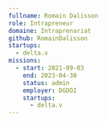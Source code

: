 ```yaml
---
fullname: Romain Dalisson
role: Intrapreneur
domaine: Intraprenariat
github: RomainDalisson
startups:
  - delta.v
missions:
  - start: 2021-09-03
    end: 2023-04-30
    status: admin
    employer: DGDDI
    startups:
      - delta.v
---
```

